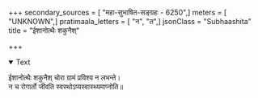+++
secondary_sources = [ "महा-सुभाषित-सङ्ग्रहः - 6250",]
meters = [ "UNKNOWN",]
pratimaala_letters = [ "न", "त",]
jsonClass = "Subhaashita"
title = "ईशानोत्थैः शकुनैश्"

+++

<details open><summary>Text</summary>

ईशानोत्थैः शकुनैश् चोरा ग्रामं प्रविश्य न लभन्ते।  
न च रोगार्तो जीवति स्वस्थोऽप्यस्वास्थ्यमाप्नोति॥
</details>
